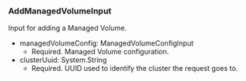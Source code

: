 ### AddManagedVolumeInput
Input for adding a Managed Volume.

- managedVolumeConfig: ManagedVolumeConfigInput
  - Required. Managed Volume configuration.
- clusterUuid: System.String
  - Required. UUID used to identify the cluster the request goes to.
